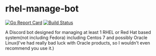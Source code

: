 # rhel-manage-bot

[![Go Report Card](https://goreportcard.com/badge/github.com/jmfgdev/rhel-manage-bot)](https://goreportcard.com/report/github.com/jmfgdev/rhel-manage-bot)
[![Build Status](https://travis-ci.org/jmfgdev/rhel-manage-bot.svg?branch=master)](https://travis-ci.org/jmfgdev/rhel-manage-bot)

A Discord bot designed for managing at least 1 RHEL or Red Hat based system(not including Fedora)
including Centos 7 and possibly Oracle Linux(I've had really bad luck with Oracle products, so I wouldn't even recommend you use it.)
